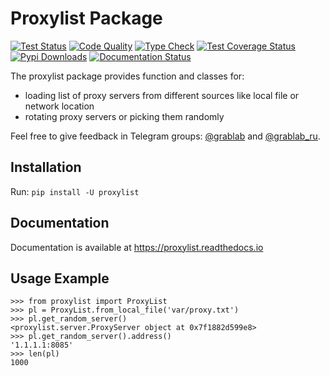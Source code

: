 # Proxylist Package

[![Test Status](https://github.com/lorien/proxylist/actions/workflows/test.yml/badge.svg)](https://github.com/lorien/proxylist/actions/workflows/test.yml)
[![Code Quality](https://github.com/lorien/proxylist/actions/workflows/check.yml/badge.svg)](https://github.com/lorien/proxylist/actions/workflows/test.yml)
[![Type Check](https://github.com/lorien/proxylist/actions/workflows/mypy.yml/badge.svg)](https://github.com/lorien/proxylist/actions/workflows/mypy.yml)
[![Test Coverage Status](https://coveralls.io/repos/github/lorien/proxylist/badge.svg)](https://coveralls.io/github/lorien/proxylist)
[![Pypi Downloads](https://img.shields.io/pypi/dw/proxylist?label=Downloads)](https://pypistats.org/packages/proxylist)
[![Documentation Status](https://readthedocs.org/projects/proxylist/badge/?version=latest)](http://proxylist.readthedocs.org)

The proxylist package provides function and classes for:

- loading list of proxy servers from different sources like local file or network location
- rotating proxy servers or picking them randomly

Feel free to give feedback in Telegram groups: [@grablab](https://t.me/grablab) and [@grablab\_ru](https://t.me/grablab_ru).

## Installation

Run: `pip install -U proxylist`


## Documentation

Documentation is available at https://proxylist.readthedocs.io

## Usage Example

```
>>> from proxylist import ProxyList
>>> pl = ProxyList.from_local_file('var/proxy.txt')
>>> pl.get_random_server()
<proxylist.server.ProxyServer object at 0x7f1882d599e8>
>>> pl.get_random_server().address()
'1.1.1.1:8085'
>>> len(pl)
1000
```
